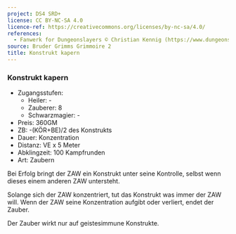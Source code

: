 ```yaml
---
project: DS4 SRD+
license: CC BY-NC-SA 4.0
licence-ref: https://creativecommons.org/licenses/by-nc-sa/4.0/
references: 
  - Fanwerk for Dungeonslayers © Christian Kennig (https://www.dungeonslayers.net/)
source: Bruder Grimms Grimmoire 2
title: Konstrukt kapern
---
```


### Konstrukt kapern

- Zugangsstufen:
  - Heiler: -
  - Zauberer: 8
  - Schwarzmagier: -
- Preis: 360GM
- ZB: -(KÖR+BE)/2 des Konstrukts
- Dauer: Konzentration
- Distanz: VE x 5 Meter
- Abklingzeit: 100 Kampfrunden
- Art: Zaubern

Bei Erfolg bringt der ZAW ein Konstrukt unter seine Kontrolle, selbst wenn dieses einem anderen ZAW untersteht.

Solange sich der ZAW konzentriert, tut das Konstrukt was immer der ZAW will. Wenn der ZAW seine Konzentration aufgibt oder verliert, endet der Zauber.

Der Zauber wirkt nur auf geistesimmune Konstrukte.

